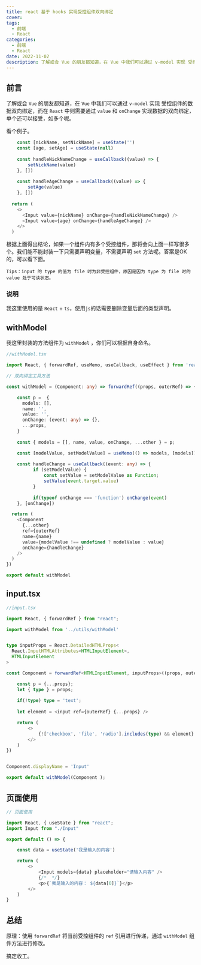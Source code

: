 ```yaml
---
title: react 基于 hooks 实现受控组件双向绑定
cover: 
tags:
  - 前端
  - React
categories: 
  - 前端
  - React
date: 2022-11-02
description: 了解或会 Vue 的朋友都知道，在 Vue 中我们可以通过 v-model 实现 受控组件的数据双向绑定，而在 React 中则需要通过 value 和 onChange 实现数据的双向绑定，单
---
```



## 前言
了解或会 `Vue` 的朋友都知道，在 `Vue` 中我们可以通过 `v-model` 实现 受控组件的数据双向绑定，而在 	`React` 中则需要通过 `value` 和 `onChange` 实现数据的双向绑定，单个还可以接受，如多个呢。

看个例子。
```typescript
	const [nickName, setNickName] = useState('')
  	const [age, setAge] = useState(null)
  
  	const handleNickNameChange = useCallback((value) => {
	    setNickName(value)
	}, [])
	
	const handleAgeChange = useCallback((value) => {
	    setAge(value)
	}, [])
  
  return (
    <>
      <Input value={nickName} onChange={handleNickNameChange} />
      <Input value={age} onChange={handleAgeChange} />
    </>
  )
```
根据上面得出结论，如果一个组件内有多个受控组件，那将会向上面一样写很多个。我们能不能封装一下只需要声明变量，不需要声明 `set` 方法呢。答案是OK的，可以看下面。

`Tips：input 的 type 的值为 file 时为非受控组件，原因是因为 type 为 file 时的 value 处于可读状态。`

### 说明
我这里使用的是 `React` + `ts`，使用`js`的话需要删除变量后面的类型声明。

## withModel
我这里封装的方法组件为 `withModel` ，你们可以根据自身命名。

```typescript
//withModel.tsx

import React, { forwardRef, useMemo, useCallback, useEffect } from 'react'

// 双向绑定工具方法

const withModel = (Component: any) => forwardRef((props, outerRef) => {

    const p =  {
      models: [],
      name: '',
      value: '',
      onChange: (event: any) => {},
      ...props,
    } 
    
    const { models = [], name, value, onChange, ...other } = p;

    const [modelValue, setModelValue] = useMemo(() => models, [models])
    
    const handleChange = useCallback((event: any) => {
          if (setModelValue) {
              const setValue = setModelValue as Function;
              setValue(event.target.value)
          }
        
          if(typeof onChange === 'function') onChange(event)
    }, [onChange])

  return (
    <Component
      {...other}
      ref={outerRef}
      name={name}
      value={modelValue !== undefined ? modelValue : value}
      onChange={handleChange}
    />
  )
})

export default withModel
```
## input.tsx
```typescript
//input.tsx

import React, { forwardRef } from "react";

import withModel from '../utils/withModel'


type inputProps = React.DetailedHTMLProps<
  React.InputHTMLAttributes<HTMLInputElement>,
  HTMLInputElement
>

const Component = forwardRef<HTMLInputElement, inputProps>((props, outerRef) => {

    const p = {...props};
    let { type } = props;
    
    if(!type) type = 'text';
    
    let element = <input ref={outerRef} {...props} />

    return (
        <>
            {!['checkbox', 'file', 'radio'].includes(type) && element}
        </>
    )
})


Component.displayName = 'Input'

export default withModel(Component );
```
## 页面使用
```typescript
// 页面使用

import React, { useState } from "react";
import Input from "./Input"

export default () => {

    const data = useState('我是输入的内容')

    return (
        <>
            <Input models={data} placeholder="请输入内容" />
            {/*  */}
            <p>{`我是输入的内容： ${data[0]}`}</p>
        </>
    )
}
```

## 总结
原理：使用 `forwardRef` 将当前受控组件的 `ref` 引用进行传递，通过 `withModel` 组件方法进行修改。
 
搞定收工。